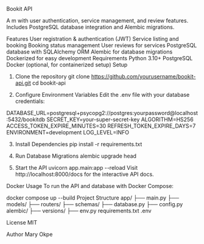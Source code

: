 Bookit API

A m with user authentication, service management, and review features.
Includes PostgreSQL database integration and Alembic migrations.

Features
User registration & authentication (JWT)
Service listing and booking
Booking status management
User reviews for services
PostgreSQL database with SQLAlchemy ORM
Alembic for database migrations
Dockerized for easy development
Requirements
Python 3.10+
PostgreSQL
Docker (optional, for containerized setup)
Setup

1. Clone the repository
git clone https://github.com/yourusername/bookit-api.git
cd bookit-api

2. Configure Environment Variables
Edit the .env file with your database credentials:

DATABASE_URL=postgresql+psycopg2://postgres:yourpassword@localhost:5432/bookitdb
SECRET_KEY=your-super-secret-key
ALGORITHM=HS256
ACCESS_TOKEN_EXPIRE_MINUTES=30
REFRESH_TOKEN_EXPIRE_DAYS=7
ENVIRONMENT=development
LOG_LEVEL=INFO

3. Install Dependencies
pip install -r requirements.txt

4. Run Database Migrations
alembic upgrade head

5. Start the API
uvicorn app.main:app --reload
Visit http://localhost:8000/docs for the interactive API docs.

Docker Usage
To run the API and database with Docker Compose:

docker compose up --build
Project Structure
app/
  ├── main.py
  ├── models/
  ├── routers/
  ├── schemas/
  ├── database.py
  ├── config.py
alembic/
  ├── versions/
  ├── env.py
requirements.txt
.env

License
MIT

Author
Mary Okpe
